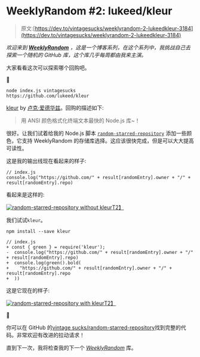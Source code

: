 # WeeklyRandom #2: lukeed/kleur

> 原文:[https://dev.to/vintagesucks/weeklyrandom-2-lukeedkleur-3184](https://dev.to/vintagesucks/weeklyrandom-2-lukeedkleur-3184)

*欢迎来到 [**WeeklyRandom**](https://dev.to/t/weeklyrandom) ，这是一个博客系列，在这个系列中，我挑战自己去探索一个随机的 GitHub 库，这个库几乎每周都由我来主演。*

大家看看这次可以探索哪个回购吧。

🥁

```
node index.js vintagesucks
https://github.com/lukeed/kleur 
```

[kleur](https://github.com/lukeed/kleur) by [卢克·爱德华兹](https://github.com/lukeed)。回购的描述如下:

> 用 ANSI 颜色格式化终端文本最快的 Node.js 库~！

很好。让我们试着给我的 Node.js 脚本 [`random-starred-repository`](https://github.com/vintagesucks/random-starred-repository) 添加一些颜色，它支持 WeeklyRandom 的存储库选择。这应该很快完成，但是可以大大提高可读性。

这是我的输出线现在看起来的样子:

```
// index.js
console.log("https://github.com/" + result[randomEntry].owner + "/" + result[randomEntry].repo) 
```

看起来是这样的:

[![random-starred-repository without kleur](../Images/0eb53fdae477fe64ef916c654510e425.png)T2】](https://res.cloudinary.com/practicaldev/image/fetch/s--n1qsVPe4--/c_limit%2Cf_auto%2Cfl_progressive%2Cq_auto%2Cw_880/https://nikol.as/img/2018/11/kleur-1.png)

我们试试`kleur`。

```
npm install --save kleur 
```

```
// index.js
+ const { green } = require('kleur'); 
-  console.log("https://github.com/" + result[randomEntry].owner + "/" + result[randomEntry].repo)
+  console.log(green().bold(
+    "https://github.com/" + result[randomEntry].owner + "/" + result[randomEntry].repo
+  )) 
```

这是它现在的样子:

[![random-starred-repository with kleur](../Images/b3bcf64f19a4623648b96dccae0f38bc.png)T2】](https://res.cloudinary.com/practicaldev/image/fetch/s--AMyKqh71--/c_limit%2Cf_auto%2Cfl_progressive%2Cq_auto%2Cw_880/https://nikol.as/img/2018/11/kleur-2.png)

🎉

你可以在 GitHub 的[vintage sucks/random-starred-repository](https://github.com/vintagesucks/random-starred-repository)找到完整的代码。非常欢迎有改进的拉动请求！

直到下一次，我将检查我的下一个 [*WeeklyRandom*](https://dev.to/t/weeklyrandom) 库。